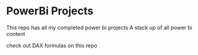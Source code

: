 # PowerBi Projects
This repo has all my completed power bi projects
A stack up of all power bi content

check out DAX formulas on this repo
